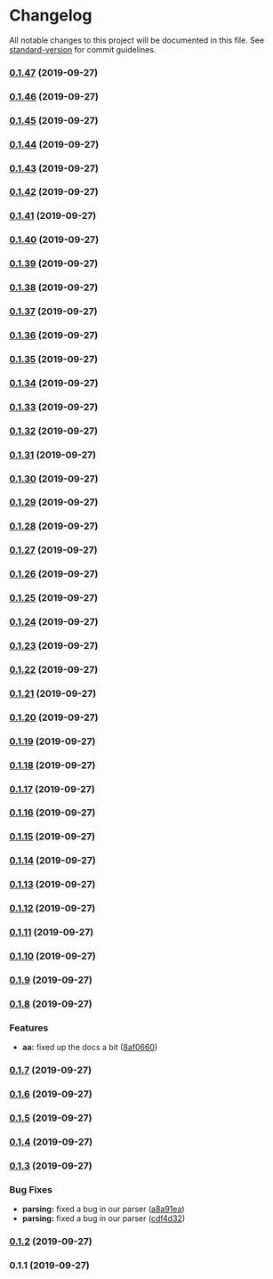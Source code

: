 # Changelog

All notable changes to this project will be documented in this file. See [standard-version](https://github.com/conventional-changelog/standard-version) for commit guidelines.

### [0.1.47](https://github.com/hwxy/react/compare/v0.1.46...v0.1.47) (2019-09-27)

### [0.1.46](https://github.com/hwxy/react/compare/v0.1.45...v0.1.46) (2019-09-27)

### [0.1.45](https://github.com/hwxy/react/compare/v0.1.44...v0.1.45) (2019-09-27)

### [0.1.44](https://github.com/hwxy/react/compare/v0.1.43...v0.1.44) (2019-09-27)

### [0.1.43](https://github.com/hwxy/react/compare/v0.1.42...v0.1.43) (2019-09-27)

### [0.1.42](https://github.com/hwxy/react/compare/v0.1.41...v0.1.42) (2019-09-27)

### [0.1.41](https://github.com/hwxy/react/compare/v0.1.40...v0.1.41) (2019-09-27)

### [0.1.40](https://github.com/hwxy/react/compare/v0.1.39...v0.1.40) (2019-09-27)

### [0.1.39](https://github.com/hwxy/react/compare/v0.1.38...v0.1.39) (2019-09-27)

### [0.1.38](https://github.com/hwxy/react/compare/v0.1.37...v0.1.38) (2019-09-27)

### [0.1.37](https://github.com/hwxy/react/compare/v0.1.36...v0.1.37) (2019-09-27)

### [0.1.36](https://github.com/hwxy/react/compare/v0.1.35...v0.1.36) (2019-09-27)

### [0.1.35](https://github.com/hwxy/react/compare/v0.1.34...v0.1.35) (2019-09-27)

### [0.1.34](https://github.com/hwxy/react/compare/v0.1.33...v0.1.34) (2019-09-27)

### [0.1.33](https://github.com/hwxy/react/compare/v0.1.32...v0.1.33) (2019-09-27)

### [0.1.32](https://github.com/hwxy/react/compare/v0.1.31...v0.1.32) (2019-09-27)

### [0.1.31](https://github.com/hwxy/react/compare/v0.1.30...v0.1.31) (2019-09-27)

### [0.1.30](https://github.com/hwxy/react/compare/v0.1.29...v0.1.30) (2019-09-27)

### [0.1.29](https://github.com/hwxy/react/compare/v0.1.28...v0.1.29) (2019-09-27)

### [0.1.28](https://github.com/hwxy/react/compare/v0.1.27...v0.1.28) (2019-09-27)

### [0.1.27](https://github.com/hwxy/react/compare/v0.1.26...v0.1.27) (2019-09-27)

### [0.1.26](https://github.com/hwxy/react/compare/v0.1.25...v0.1.26) (2019-09-27)

### [0.1.25](https://github.com/hwxy/react/compare/v0.1.24...v0.1.25) (2019-09-27)

### [0.1.24](https://github.com/hwxy/react/compare/v0.1.23...v0.1.24) (2019-09-27)

### [0.1.23](https://github.com/hwxy/react/compare/v0.1.22...v0.1.23) (2019-09-27)

### [0.1.22](https://github.com/hwxy/react/compare/v0.1.21...v0.1.22) (2019-09-27)

### [0.1.21](https://github.com/hwxy/react/compare/v0.1.20...v0.1.21) (2019-09-27)

### [0.1.20](https://github.com/hwxy/react/compare/v0.1.19...v0.1.20) (2019-09-27)

### [0.1.19](https://github.com/hwxy/react/compare/v0.1.18...v0.1.19) (2019-09-27)

### [0.1.18](https://github.com/hwxy/react/compare/v0.1.17...v0.1.18) (2019-09-27)

### [0.1.17](https://github.com/hwxy/react/compare/v0.1.16...v0.1.17) (2019-09-27)

### [0.1.16](https://github.com/hwxy/react/compare/v0.1.15...v0.1.16) (2019-09-27)

### [0.1.15](https://github.com/hwxy/react/compare/v0.1.14...v0.1.15) (2019-09-27)

### [0.1.14](https://github.com/hwxy/react/compare/v0.1.13...v0.1.14) (2019-09-27)

### [0.1.13](https://github.com/hwxy/react/compare/v0.1.12...v0.1.13) (2019-09-27)

### [0.1.12](https://github.com/hwxy/react/compare/v0.1.11...v0.1.12) (2019-09-27)

### [0.1.11](https://github.com/hwxy/react/compare/v0.1.10...v0.1.11) (2019-09-27)

### [0.1.10](https://github.com/hwxy/react/compare/v0.1.9...v0.1.10) (2019-09-27)

### [0.1.9](https://github.com/hwxy/react/compare/v0.1.8...v0.1.9) (2019-09-27)

### [0.1.8](https://github.com/hwxy/react/compare/v0.1.7...v0.1.8) (2019-09-27)


### Features

* **aa:** fixed up the docs a bit ([8af0660](https://github.com/hwxy/react/commit/8af0660))

### [0.1.7](https://github.com/hwxy/react/compare/v0.1.6...v0.1.7) (2019-09-27)

### [0.1.6](https://github.com/hwxy/react/compare/v0.1.5...v0.1.6) (2019-09-27)

### [0.1.5](https://github.com/hwxy/react/compare/v0.1.4...v0.1.5) (2019-09-27)

### [0.1.4](https://github.com/hwxy/react/compare/v0.1.3...v0.1.4) (2019-09-27)

### [0.1.3](https://github.com/hwxy/react/compare/v0.1.2...v0.1.3) (2019-09-27)

    
### Bug Fixes

* **parsing:** fixed a bug in our parser ([a8a91ea](https://github.com/hwxy/react/commit/a8a91ea))
* **parsing:** fixed a bug in our parser ([cdf4d32](https://github.com/hwxy/react/commit/cdf4d32))

### [0.1.2](https://github.com/hwxy/react/compare/v0.1.1...v0.1.2) (2019-09-27)

### 0.1.1 (2019-09-27)
